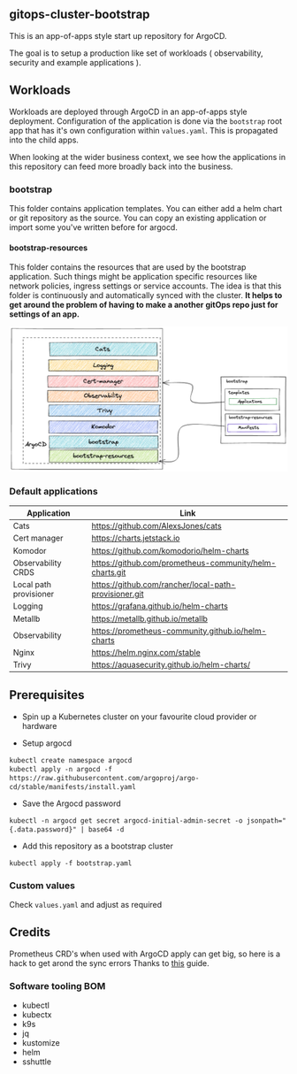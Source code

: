 ## gitops-cluster-bootstrap

This is an app-of-apps style start up repository for ArgoCD.

The goal is to setup a production like set of workloads ( observability, security and example applications ).

## Workloads

Workloads are deployed through ArgoCD in an app-of-apps style deployment.
Configuration of the application is done via the `bootstrap` root app that has it's own configuration within `values.yaml`. This is propagated into the child apps.

When looking at the wider business context, we see how the applications in this repository can feed more broadly back into the business.

### bootstrap

This folder contains application templates. You can either add a helm chart or git repository as the source. You can copy an existing application or import some you've written before for argocd.


#### bootstrap-resources

This folder contains the resources that are used by the bootstrap application. Such things might be application specific resources like network policies, ingress settings or service accounts. The idea is that this folder is continuously and automatically synced with the cluster. **It helps to get around the problem of having to make a another gitOps repo just for settings of an app.**

<img src="images/4.png" width="1000px;">


### Default applications

| Application            | Link                                                    |
|------------------------|---------------------------------------------------------|
| Cats                   | https://github.com/AlexsJones/cats                      |
| Cert manager           | https://charts.jetstack.io                              |
| Komodor                | https://github.com/komodorio/helm-charts                |
| Observability CRDS     | https://github.com/prometheus-community/helm-charts.git |
| Local path provisioner | https://github.com/rancher/local-path-provisioner.git   |
| Logging                | https://grafana.github.io/helm-charts                   |
| Metallb                | https://metallb.github.io/metallb                       |
| Observability          | https://prometheus-community.github.io/helm-charts      |
| Nginx                  | https://helm.nginx.com/stable                           |
| Trivy                  | https://aquasecurity.github.io/helm-charts/             |


## Prerequisites

- Spin up a Kubernetes cluster on your favourite cloud provider or hardware

- Setup argocd

```
kubectl create namespace argocd
kubectl apply -n argocd -f https://raw.githubusercontent.com/argoproj/argo-cd/stable/manifests/install.yaml
```
- Save the Argocd password
```
kubectl -n argocd get secret argocd-initial-admin-secret -o jsonpath="{.data.password}" | base64 -d
```

- Add this repository as a bootstrap cluster
```
kubectl apply -f bootstrap.yaml
```


### Custom values

Check `values.yaml` and adjust as required

## Credits

Prometheus CRD's when used with ArgoCD apply can get big, so here is a hack to get arond the sync errors
Thanks to [this](https://blog.ediri.io/kube-prometheus-stack-and-argocd-23-how-to-remove-a-workaround) guide.

### Software tooling BOM

- kubectl
- kubectx
- k9s
- jq
- kustomize
- helm
- sshuttle
